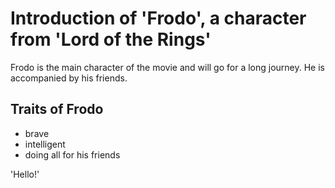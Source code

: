 # Introduction of \'Frodo\', a character from \'Lord of the Rings\'

Frodo is the main character of the movie and will go for a long journey.
He is accompanied by his friends.

## Traits of Frodo

* brave 
* intelligent 
* doing all for his friends

\'Hello!\'